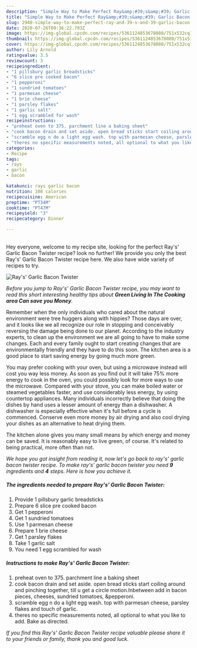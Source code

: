 ```yaml
---
description: "Simple Way to Make Perfect Ray&amp;#39;s&amp;#39; Garlic Bacon Twister"
title: "Simple Way to Make Perfect Ray&amp;#39;s&amp;#39; Garlic Bacon Twister"
slug: 2948-simple-way-to-make-perfect-ray-and-39-s-and-39-garlic-bacon-twister
date: 2020-07-26T09:36:22.793Z
image: https://img-global.cpcdn.com/recipes/5361124853678080/751x532cq70/rays-garlic-bacon-twister-recipe-main-photo.jpg
thumbnail: https://img-global.cpcdn.com/recipes/5361124853678080/751x532cq70/rays-garlic-bacon-twister-recipe-main-photo.jpg
cover: https://img-global.cpcdn.com/recipes/5361124853678080/751x532cq70/rays-garlic-bacon-twister-recipe-main-photo.jpg
author: Lily Arnold
ratingvalue: 3.5
reviewcount: 3
recipeingredient:
- "1 pillsbury garlic breadsticks"
- "6 slice pre cooked bacon"
- "1 pepperoni"
- "1 sundried tomatoes"
- "1 parmesan cheese"
- "1 brie cheese"
- "1 parsley flakes"
- "1 garlic salt"
- "1 egg scrambled for wash"
recipeinstructions:
- "preheat oven to 375. parchment line a baking sheet"
- "cook bacon drain and set aside. open bread sticks start coiling around and pinching together, till u get a circle motion.Inbetween add in bacon pieces, cheeses, sundried tomatoes, &amp;pepperoni."
- "scramble egg n do a light egg wash. top with parmesan cheese, parsley flakes and touch of garlic."
- "theres no specific measurements noted, all optional to what you like to add. Bake as directed."
categories:
- Recipe
tags:
- rays
- garlic
- bacon

katakunci: rays garlic bacon 
nutrition: 108 calories
recipecuisine: American
preptime: "PT34M"
cooktime: "PT47M"
recipeyield: "3"
recipecategory: Dinner

---
```

<br>
Hey everyone, welcome to my recipe site, looking for the perfect Ray&#39;s&#39; Garlic Bacon Twister recipe? look no further! We provide you only the best Ray&#39;s&#39; Garlic Bacon Twister recipe here. We also have wide variety of recipes to try.
<br>


![Ray&#39;s&#39; Garlic Bacon Twister](https://img-global.cpcdn.com/recipes/5361124853678080/751x532cq70/rays-garlic-bacon-twister-recipe-main-photo.jpg)

<i>Before you jump to Ray&#39;s&#39; Garlic Bacon Twister recipe, you may want to read this short interesting healthy tips about 
<strong>Green Living In The Cooking area Can save you Money</strong>.</i>
</br>

Remember when the only individuals who cared about the natural environment were tree huggers along with hippies? Those days are over, and it looks like we all recognize our role in stopping and conceivably reversing the damage being done to our planet. According to the industry experts, to clean up the environment we are all going to have to make some changes. Each and every family ought to start creating changes that are environmentally friendly and they have to do this soon. The kitchen area is a good place to start saving energy by going much more green.

You may prefer cooking with your oven, but using a microwave instead will cost you way less money. As soon as you find out it will take 75% more energy to cook in the oven, you could possibly look for more ways to use the microwave. Compared with your stove, you can make boiled water or steamed vegetables faster, and use considerably less energy, by using countertop appliances. Many individuals incorrectly believe that doing the dishes by hand uses a lesser amount of energy than a dishwasher. A dishwasher is especially effective when it's full before a cycle is commenced. Conserve even more money by air drying and also cool drying your dishes as an alternative to heat drying them.

The kitchen alone gives you many small means by which energy and money can be saved. It is reasonably easy to live green, of course. It's related to being practical, more often than not.


<i>We hope you got insight from reading it, now let's go back to ray&#39;s&#39; garlic bacon twister recipe. To make ray&#39;s&#39; garlic bacon twister you need <strong>9</strong> ingredients and <strong>4</strong> steps. Here is how you achieve it.
</i>

##### The ingredients needed to prepare Ray&#39;s&#39; Garlic Bacon Twister:

1. Provide 1 pillsbury garlic breadsticks
1. Prepare 6 slice pre cooked bacon
1. Get 1 pepperoni
1. Get 1 sundried tomatoes
1. Use 1 parmesan cheese
1. Prepare 1 brie cheese
1. Get 1 parsley flakes
1. Take 1 garlic salt
1. You need 1 egg scrambled for wash


##### Instructions to make Ray&#39;s&#39; Garlic Bacon Twister:

1. preheat oven to 375. parchment line a baking sheet
1. cook bacon drain and set aside. open bread sticks start coiling around and pinching together, till u get a circle motion.Inbetween add in bacon pieces, cheeses, sundried tomatoes, &amp;pepperoni.
1. scramble egg n do a light egg wash. top with parmesan cheese, parsley flakes and touch of garlic.
1. theres no specific measurements noted, all optional to what you like to add. Bake as directed.


<i>If you find this Ray&#39;s&#39; Garlic Bacon Twister recipe valuable please share it to your friends or family, thank you and good luck.</i>
